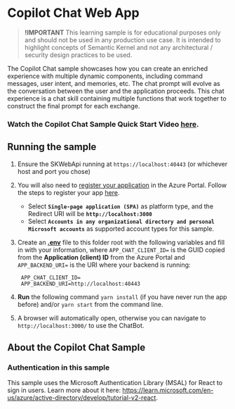 # Copilot Chat Web App
> **!IMPORTANT**
> This learning sample is for educational purposes only and should not be used in any
> production use case. It is intended to highlight concepts of Semantic Kernel and not
> any architectural / security design practices to be used.

The Copilot Chat sample showcases how you can create an enriched experience with multiple dynamic components, including command messages, user intent, and memories, etc. The chat prompt will evolve as the conversation between the user and the application proceeds. This chat experience is a chat skill containing multiple functions that work together to construct the final prompt for each exchange.  
     
### Watch the Copilot Chat Sample Quick Start Video [here](https://aka.ms/SK-Copilotchat-video).

## Running the sample

1. Ensure the SKWebApi running at `https://localhost:40443` (or whichever host and port you chose)
3. You will also need to
   [register your application](https://learn.microsoft.com/azure/active-directory/develop/quickstart-register-app)
   in the Azure Portal. Follow the steps to register your app
   [here](https://learn.microsoft.com/azure/active-directory/develop/quickstart-register-app).
    - Select **`Single-page application (SPA)`** as platform type, and the Redirect URI will be **`http://localhost:3000`**
    - Select **`Accounts in any organizational directory and personal Microsoft accounts`** as supported account types for this sample.
4. Create an **[.env](.env)** file to this folder root with the following variables and fill in with your information, where
   `APP_CHAT_CLIENT_ID=` is the GUID copied from the **Application (client) ID** from the Azure Portal and
   `APP_BACKEND_URI=` is the URI where your backend is running:
        
        APP_CHAT_CLIENT_ID=
        APP_BACKEND_URI=http://localhost:40443

5. **Run** the following command `yarn install` (if you have never run the app before)
   and/or `yarn start` from the command line.
6. A browser will automatically open, otherwise you can navigate to `http://localhost:3000/` to use the ChatBot.

## About the Copilot Chat Sample

### Authentication in this sample
This sample uses the Microsoft Authentication Library (MSAL) for React to sign in users. Learn more about it here: https://learn.microsoft.com/en-us/azure/active-directory/develop/tutorial-v2-react.